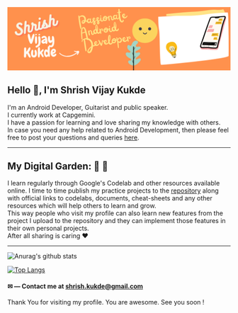 ![Image](https://github.com/shrishkukde/shrishkukde/blob/main/Shrish's_Profile_Banner.png)

## Hello 👋, I'm Shrish Vijay Kukde 


I'm an Android Developer, Guitarist and public speaker.  
I currently work at Capgemini.  
I have a passion for learning and love sharing my knowledge with others.  
In case you need any help related to Android Development, then please feel free to post your questions and queries [here](https://github.com/shrishkukde/shrishkukde/issues/new/choose).
___
## My Digital Garden: :evergreen_tree: :sunflower:  
I learn regularly through Google's Codelab and other resources available online.
I time to time publish my practice projects to the [repository](https://github.com/shrishkukde?tab=repositories) along with official links to codelabs, documents, cheat-sheets and any other resources which will help others to learn and grow.  
This way people who visit my profile can also learn new features from the project I upload to the repository and they can implement those features in their own personal projects.    
After all sharing is caring :heart:

___

![Anurag's github stats](https://github-readme-stats.vercel.app/api?username=shrishkukde&show_icons=true)

[![Top Langs](https://github-readme-stats.vercel.app/api/top-langs/?username=shrishkukde&layout=compact)](https://github.com/anuraghazra/github-readme-stats)

#### ✉ — Contact me at shrish.kukde@gmail.com

Thank You for visiting my profile. You are awesome. See you soon !
